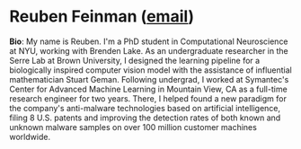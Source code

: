 # Reuben Feinman ([email](reuben.feinman@nyu.edu))

**Bio**: My name is Reuben. I'm a PhD student in Computational Neuroscience at NYU, working with Brenden Lake. As an undergraduate researcher in the Serre Lab at Brown University, I designed the learning pipeline for a biologically inspired computer vision model with the assistance of influential mathematician Stuart Geman.  Following undergrad, I worked at Symantec's Center for Advanced Machine Learning in Mountain View, CA as a full-time research engineer for two years. There, I helped found a new paradigm for the company's anti-malware technologies based on artificial intelligence, filing 8 U.S. patents and improving the detection rates of both known and unknown malware samples on over 100 million customer machines worldwide.
